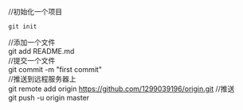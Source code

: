 //初始化一个项目

	git init	

	
//添加一个文件											
	git add README.md	
//提交一个文件											
	git commit -m "first commit"	
//推送到远程服务器上								
	git remote add origin https://github.com/1299039196/origin.git
//推送	
	git push -u origin master										


